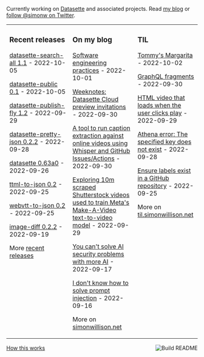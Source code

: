 Currently working on [Datasette](https://datasette.io/) and associated projects. Read [my blog](https://simonwillison.net/) or [follow @simonw on Twitter](https://twitter.com/simonw).

<table><tr><td valign="top" width="33%">

### Recent releases
<!-- recent_releases starts -->
[datasette-search-all 1.1](https://github.com/simonw/datasette-search-all/releases/tag/1.1) - 2022-10-05

[datasette-public 0.1](https://github.com/simonw/datasette-public/releases/tag/0.1) - 2022-10-05

[datasette-publish-fly 1.2](https://github.com/simonw/datasette-publish-fly/releases/tag/1.2) - 2022-09-29

[datasette-pretty-json 0.2.2](https://github.com/simonw/datasette-pretty-json/releases/tag/0.2.2) - 2022-09-28

[datasette 0.63a0](https://github.com/simonw/datasette/releases/tag/0.63a0) - 2022-09-26

[ttml-to-json 0.2](https://github.com/simonw/ttml-to-json/releases/tag/0.2) - 2022-09-25

[webvtt-to-json 0.2](https://github.com/simonw/webvtt-to-json/releases/tag/0.2) - 2022-09-25

[image-diff 0.2.2](https://github.com/simonw/image-diff/releases/tag/0.2.2) - 2022-09-19
<!-- recent_releases ends -->
More [recent releases](https://github.com/simonw/simonw/blob/main/releases.md)
</td><td valign="top" width="34%">

### On my blog
<!-- blog starts -->
[Software engineering practices](http://simonwillison.net/2022/Oct/1/software-engineering-practices/) - 2022-10-01

[Weeknotes: Datasette Cloud preview invitations](http://simonwillison.net/2022/Sep/30/datasette-cloud/) - 2022-09-30

[A tool to run caption extraction against online videos using Whisper and GitHub Issues/Actions](http://simonwillison.net/2022/Sep/30/action-transcription/) - 2022-09-30

[Exploring 10m scraped Shutterstock videos used to train Meta's Make-A-Video text-to-video model](http://simonwillison.net/2022/Sep/29/webvid/) - 2022-09-29

[You can't solve AI security problems with more AI](http://simonwillison.net/2022/Sep/17/prompt-injection-more-ai/) - 2022-09-17

[I don't know how to solve prompt injection](http://simonwillison.net/2022/Sep/16/prompt-injection-solutions/) - 2022-09-16
<!-- blog ends -->
More on [simonwillison.net](https://simonwillison.net/)
</td><td valign="top" width="33%">

### TIL
<!-- tils starts -->
[Tommy's Margarita](https://til.simonwillison.net/cocktails/tommys-margarita) - 2022-10-02

[GraphQL fragments](https://til.simonwillison.net/graphql/graphql-fragments) - 2022-09-30

[HTML video that loads when the user clicks play](https://til.simonwillison.net/html/video-preload-none) - 2022-09-29

[Athena error: The specified key does not exist](https://til.simonwillison.net/aws/athena-key-does-not-exist) - 2022-09-28

[Ensure labels exist in a GitHub repository](https://til.simonwillison.net/github-actions/ensure-labels) - 2022-09-25
<!-- tils ends -->
More on [til.simonwillison.net](https://til.simonwillison.net/)
</td></tr></table>

<a href="https://github.com/simonw/simonw/actions"><img src="https://github.com/simonw/simonw/workflows/Build%20README/badge.svg" align="right" alt="Build README"></a> <a href="https://simonwillison.net/2020/Jul/10/self-updating-profile-readme/">How this works</a>

